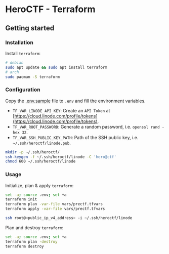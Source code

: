 # HeroCTF - Terraform

## Getting started

### Installation

Install `terraform`:

```bash
# debian
sudo apt update && sudo apt install terraform
# arch
sudo pacman -S terraform
```

### Configuration

Copy the [.env.sample](.env.sample) file to `.env` and fill the environment variables.

- `TF_VAR_LINODE_API_KEY`: Create an `API Token` at [https://cloud.linode.com/profile/tokens](https://cloud.linode.com/profile/tokens).
- `TF_VAR_ROOT_PASSWORD`: Generate a random password, i.e. `openssl rand -hex 32`.
- `TF_VAR_SSH_PUBLIC_KEY_PATH`: Path of the SSH public key, i.e. `~/.ssh/heroctf/linode.pub`.

```bash
mkdir -p ~/.ssh/heroctf/
ssh-keygen -f ~/.ssh/heroctf/linode -C 'hero@ctf'
chmod 600 ~/.ssh/heroctf/linode
```

### Usage

Initialize, plan & apply `terraform`:

```bash
set -a; source .env; set +a
terraform init
terraform plan -var-file vars/prectf.tfvars
terraform apply -var-file vars/prectf.tfvars

ssh root@<public_ip_v4_address> -i ~/.ssh/heroctf/linode
```

Plan and destroy `terraform`:

```bash
set -a; source .env; set +a
terraform plan -destroy
terraform destroy
```